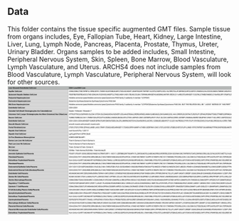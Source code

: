 ## Data
This folder contains the tissue specific augmented GMT files. Sample tissue from organs includes, Eye, Fallopian Tube, Heart, Kidney, Large Intestine, Liver, Lung, Lymph Node, Pancreas, Placenta, Prostate, Thymus, Ureter, Urinary Bladder. Organs samples to be added includes, Small Intestine, Peripheral Nervous System, Skin, Spleen, Bone Marrow, Blood Vasculature, Lymph Vasculature, and Uterus. ARCHS4 does not include samples from Blood Vasculature, Lymph Vasculature, Peripheral Nervous System, will look for other sources.
![cover](../Image/tissue_gmt.png)
